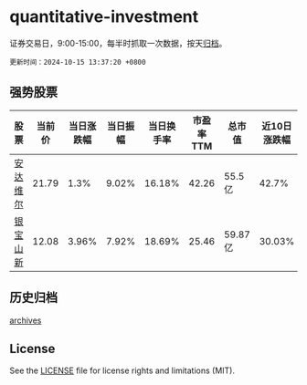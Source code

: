 # quantitative-investment

证券交易日，9:00-15:00，每半时抓取一次数据，按天[归档](archives)。

`更新时间：2024-10-15 13:37:20 +0800`

## 强势股票

|股票|当前价|当日涨跌幅|当日振幅|当日换手率|市盈率TTM|总市值|近10日涨跌幅|
|----|----|----|----|----|----|----|----|
|[安达维尔](https://xueqiu.com/S/SZ300719)|21.79|1.3%|9.02%|16.18%|42.26|55.5亿|42.7%|
|[银宝山新](https://xueqiu.com/S/SZ002786)|12.08|3.96%|7.92%|18.69%|25.46|59.87亿|30.03%|

## 历史归档

[archives](archives)

## License

See the [LICENSE](LICENSE) file for license rights and limitations (MIT).